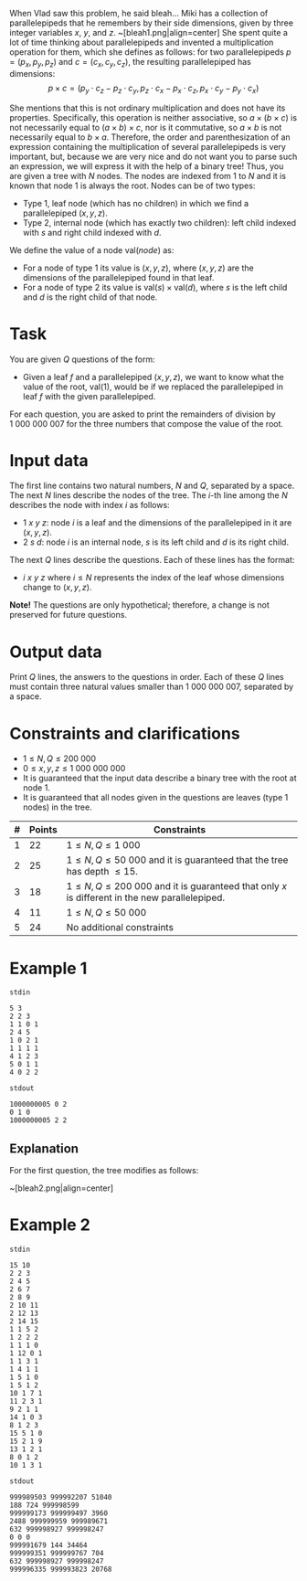 When Vlad saw this problem, he said bleah... Miki has a collection of parallelepipeds that he remembers by their side dimensions, given by three integer variables $x$, $y$, and $z$. 
~[bleah1.png|align=center]
She spent quite a lot of time thinking about parallelepipeds and invented a multiplication operation for them, which she defines as follows: for two parallelepipeds $p = (p_x, p_y, p_z)$ and $c = (c_x, c_y, c_z)$, the resulting parallelepiped has dimensions:
$$
p \times c = (p_y \cdot c_z - p_z \cdot c_y, p_z \cdot c_x - p_x \cdot c_z, p_x \cdot c_y - p_y \cdot c_x)
$$

She mentions that this is not ordinary multiplication and does not have its properties. Specifically, this operation is neither associative, so $a \times (b \times c)$ is not necessarily equal to $(a \times b) \times c$, nor is it commutative, so $a \times b$ is not necessarily equal to $b \times a$. Therefore, the order and parenthesization of an expression containing the multiplication of several parallelepipeds is very important, but, because we are very nice and do not want you to parse such an expression, we will express it with the help of a binary tree! Thus, you are given a tree with $N$ nodes. The nodes are indexed from $1$ to $N$ and it is known that node $1$ is always the root. Nodes can be of two types:
* Type $1$, leaf node (which has no children) in which we find a parallelepiped $(x, y, z)$.
* Type $2$, internal node (which has exactly two children): left child indexed with $s$ and right child indexed with $d$.

We define the value of a node $\text{val}(node)$ as:
* For a node of type $1$ its value is $(x, y, z)$, where $(x, y, z)$ are the dimensions of the parallelepiped found in that leaf.
* For a node of type $2$ its value is $\text{val}(s) \times \text{val}(d)$, where $s$ is the left child and $d$ is the right child of that node.

# Task

You are given $Q$ questions of the form:
* Given a leaf $f$ and a parallelepiped $(x, y, z)$, we want to know what the value of the root, $\text{val}(1)$, would be if we replaced the parallelepiped in leaf $f$ with the given parallelepiped.

For each question, you are asked to print the remainders of division by $1\ 000\ 000\ 007$ for the three numbers that compose the value of the root.

# Input data

The first line contains two natural numbers, $N$ and $Q$, separated by a space. The next $N$ lines describe the nodes of the tree. The $i$-th line among the $N$ describes the node with index $i$ as follows:
* $1 \ x \ y \ z$: node $i$ is a leaf and the dimensions of the parallelepiped in it are $(x, y, z)$.
* $2 \ s \ d$: node $i$ is an internal node, $s$ is its left child and $d$ is its right child.

The next $Q$ lines describe the questions. Each of these lines has the format:
* $i \ x \ y \ z$ where $i \leq N$ represents the index of the leaf whose dimensions change to $(x, y, z)$.

**Note!** The questions are only hypothetical; therefore, a change is not preserved for future questions.

# Output data

Print $Q$ lines, the answers to the questions in order. Each of these $Q$ lines must contain three natural values smaller than $1\ 000\ 000\ 007$, separated by a space.

# Constraints and clarifications

* $1 \leq N, Q \leq 200\ 000$
* $0 \leq x, y, z \leq 1\ 000\ 000\ 000$
* It is guaranteed that the input data describe a binary tree with the root at node $1$.
* It is guaranteed that all nodes given in the questions are leaves (type $1$ nodes) in the tree.

| # | Points | Constraints |
| - | ------- | ---------- |
| 1 | 22 | $1 \leq N, Q \leq 1\ 000$ |
| 2 | 25 | $1 \leq N, Q \leq 50\ 000$ and it is guaranteed that the tree has depth $\leq 15$. |
| 3 | 18 | $1 \leq N, Q \leq 200\ 000$ and it is guaranteed that only $x$ is different in the new parallelepiped. |
| 4 | 11 | $1 \leq N, Q \leq 50\ 000$ |
| 5 | 24 | No additional constraints |

# Example 1

`stdin`
```
5 3
2 2 3
1 1 0 1
2 4 5
1 0 2 1
1 1 1 1
4 1 2 3
5 0 1 1
4 0 2 2
```

`stdout`
```
1000000005 0 2
0 1 0
1000000005 2 2
```

## Explanation

For the first question, the tree modifies as follows:

~[bleah2.png|align=center]

# Example 2

`stdin`
```
15 10
2 2 3
2 4 5
2 6 7
2 8 9
2 10 11
2 12 13
2 14 15
1 1 5 2
1 2 2 2
1 1 1 0
1 12 0 1
1 1 3 1
1 4 1 1
1 5 1 0
1 5 1 2
10 1 7 1
11 2 3 1
9 2 1 1
14 1 0 3
8 1 2 3
15 5 1 0
15 2 1 9
13 1 2 1
8 0 1 2
10 1 3 1
```

`stdout`
```
999989503 999992207 51040
188 724 999998599
999999173 999999497 3960
2488 999999959 999989671
632 999998927 999998247
0 0 0
999991679 144 34464
999999351 999999767 704
632 999998927 999998247
999996335 999993823 20768
